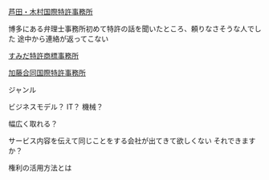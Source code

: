 [芦田・木村国際特許事務所](https://www.akpat.com/)

博多にある弁理士事務所初めて特許の話を聞いたところ、頼りなさそうな人でした
途中から連絡が返ってこない

[すみだ特許商標事務所](https://tokkyo-lab.com/profile/fukuoka-232)


[加藤合同国際特許事務所](https://www.kato-pat.jp/office/introduction.html)



ジャンル

ビジネスモデル？
IT？
機械？

幅広く取れる？

サービス内容を伝えて同じことをする会社が出てきて欲しくない
それできますか？

権利の活用方法とは
